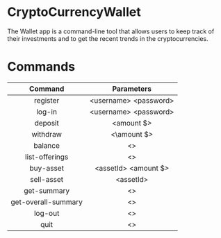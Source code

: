 # CryptoCurrencyWallet 

The Wallet app is a command-line tool that allows users to keep track of their investments and to get the recent trends in the cryptocurrencies.

# Commands
Command               | Parameters |
:-------------------: | :----------:
register |  \<username\> \<password\>
log-in   | \<username\> \<password\>
deposit  | \<amount $\>
withdraw | \<\amount $\>
balance  | \<\>
list-offerings | \<\>
buy-asset | \<assetId\> \<amount $\>
sell-asset | \<assetId\>
get-summary | \<\>
get-overall-summary | \<\>
log-out | \<\>
quit | \<\>
